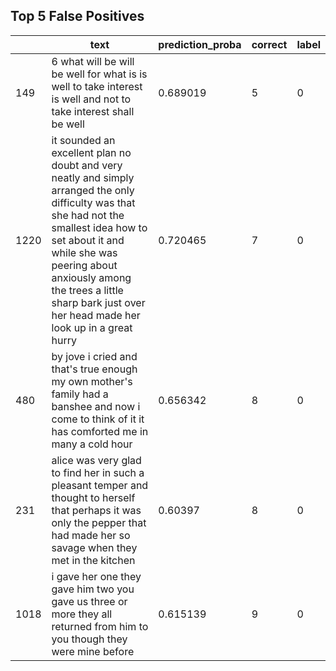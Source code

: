 ## Top 5 False Positives
|      | text                                                                                                                                                                                                                                                                                        |   prediction_proba |   correct |   label |
|------|---------------------------------------------------------------------------------------------------------------------------------------------------------------------------------------------------------------------------------------------------------------------------------------------|--------------------|-----------|---------|
|  149 | 6 what will be will be well for what is is well to take interest is well and not to take interest shall be well                                                                                                                                                                             |           0.689019 |         5 |       0 |
| 1220 | it sounded an excellent plan no doubt and very neatly and simply arranged the only difficulty was that she had not the smallest idea how to set about it and while she was peering about anxiously among the trees a little sharp bark just over her head made her look up in a great hurry |           0.720465 |         7 |       0 |
|  480 | by jove i cried and that's true enough my own mother's family had a banshee and now i come to think of it it has comforted me in many a cold hour                                                                                                                                           |           0.656342 |         8 |       0 |
|  231 | alice was very glad to find her in such a pleasant temper and thought to herself that perhaps it was only the pepper that had made her so savage when they met in the kitchen                                                                                                               |           0.60397  |         8 |       0 |
| 1018 | i gave her one they gave him two you gave us three or more they all returned from him to you though they were mine before                                                                                                                                                                   |           0.615139 |         9 |       0 |